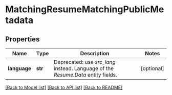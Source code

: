 # MatchingResumeMatchingPublicMetadata


## Properties
Name | Type | Description | Notes
------------ | ------------- | ------------- | -------------
**language** | **str** | Deprecated: use *src_lang* instead. Language of the *Resume.Data* entity fields. | [optional] 

[[Back to Model list]](../README.md#documentation-for-models) [[Back to API list]](../README.md#documentation-for-api-endpoints) [[Back to README]](../README.md)



